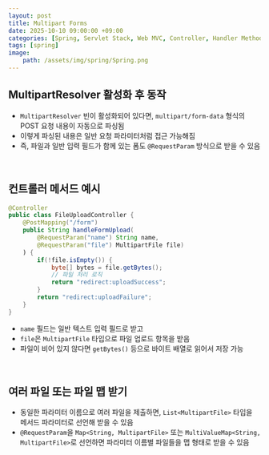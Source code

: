 ```yaml
---
layout: post
title: Multipart Forms
date: 2025-10-10 09:00:00 +09:00
categories: [Spring, Servlet Stack, Web MVC, Controller, Handler Method]
tags: [spring]
image:
    path: /assets/img/spring/Spring.png
---
```


## MultipartResolver 활성화 후 동작

- `MultipartResolver` 빈이 활성화되어 있다면, `multipart/form-data` 형식의 POST 요청 내용이 자동으로 파싱됨
- 이렇게 파싱된 내용은 일반 요청 파라미터처럼 접근 가능해짐
- 즉, 파일과 일반 입력 필드가 함께 있는 폼도 `@RequestParam` 방식으로 받을 수 있음

<br>

## 컨트롤러 메서드 예시

```java
@Controller
public class FileUploadController {
    @PostMapping("/form")
    public String handleFormUpload(
        @RequestParam("name") String name,
        @RequestParam("file") MultipartFile file) 
    ) {
        if(!file.isEmpty()) {
            byte[] bytes = file.getBytes();
            // 파일 처리 로직
            return "redirect:uploadSuccess";
        }
        return "redirect:uploadFailure";
    }
}
```

- `name` 필드는 일반 텍스트 입력 필드로 받고
- `file`은 `MultipartFile` 타입으로 파일 업로드 항목을 받음
- 파일이 비어 있지 않다면 `getBytes()` 등으로 바이트 배열로 읽어서 저장 가능

<br>

## 여러 파일 또는 파일 맵 받기

- 동일한 파라미터 이름으로 여러 파일을 제출하면, `List<MultipartFile>` 타입을 메서드 파라미터로 선언해 받을 수 있음
- `@RequestParam`을 `Map<String, MultipartFile>` 또는 `MultiValueMap<String, MultipartFile>`로 선언하면 파라미터 이름별 파일들을 맵 형태로 받을 수 있음

<br>

